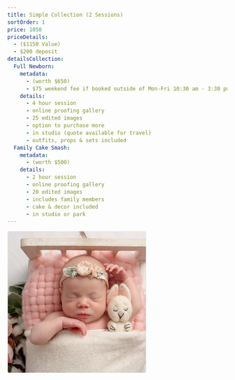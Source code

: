```yaml
---
title: Simple Collection (2 Sessions)
sortOrder: 1
price: 1050
priceDetails: 
  - ($1150 Value)
  - $200 deposit
detailsCollection:
  Full Newborn:
    metadata:
      - (worth $650)
      - $75 weekend fee if booked outside of Mon-Fri 10:30 am - 3:30 pm
    details:
      - 4 hour session
      - online proofing gallery
      - 25 edited images
      - option to purchase more
      - in studio (quote available for travel)
      - outfits, props & sets included
  Family Cake Smash:
    metadata:
      - (worth $500)
    details:
      - 2 hour session
      - online proofing gallery
      - 20 edited images 
      - includes family members
      - cake & decor included
      - in studio or park
---
```

![Baby In Crib](../../assets/babyInCrib.jpg)
